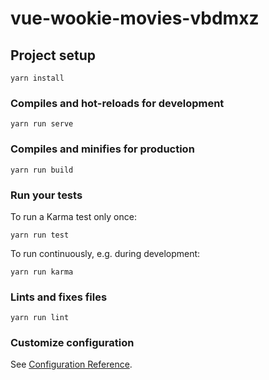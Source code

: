 # vue-wookie-movies-vbdmxz

## Project setup
```
yarn install
```

### Compiles and hot-reloads for development
```
yarn run serve
```

### Compiles and minifies for production
```
yarn run build
```

### Run your tests
To run a Karma test only once:

```
yarn run test
```

To run continuously, e.g. during development:

```
yarn run karma
```

### Lints and fixes files
```
yarn run lint
```

### Customize configuration
See [Configuration Reference](https://cli.vuejs.org/config/).
